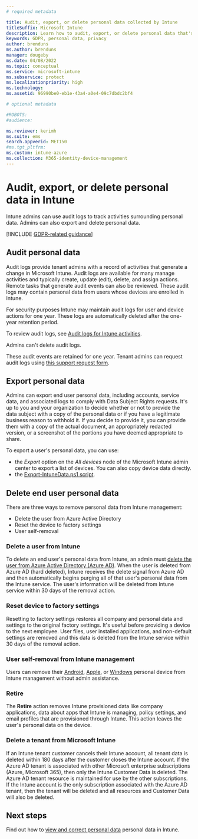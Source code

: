 ```yaml
---
# required metadata

title: Audit, export, or delete personal data collected by Intune
titleSuffix: Microsoft Intune
description: Learn how to audit, export, or delete personal data that's been collected by Intune.
keywords: GDPR, personal data, privacy
author: brenduns
ms.author: brenduns
manager: dougeby
ms.date: 04/08/2022
ms.topic: conceptual
ms.service: microsoft-intune
ms.subservice: protect
ms.localizationpriority: high
ms.technology:
ms.assetid: 96990be0-eb1e-43a4-a0e4-09c7dbdc2bf4

# optional metadata

#ROBOTS:
#audience:

ms.reviewer: kerimh
ms.suite: ems
search.appverid: MET150
#ms.tgt_pltfrm:
ms.custom: intune-azure
ms.collection: M365-identity-device-management
---
```


# Audit, export, or delete personal data in Intune

Intune admins can use audit logs to track activities surrounding personal data. Admins can also export and delete personal data.

[!INCLUDE [GDPR-related guidance](../includes/gdpr-intro-sentence.md)]

## Audit personal data

Audit logs provide tenant admins with a record of activities that generate a change in Microsoft Intune. Audit logs are available for many manage activities and typically create, update (edit), delete, and assign actions. Remote tasks that generate audit events can also be reviewed. These audit logs may contain personal data from users whose devices are enrolled in Intune.  

For security purposes Intune may maintain audit logs for user and device actions for one year. These logs are automatically deleted after the one-year retention period.

To review audit logs, see [Audit logs for Intune activities](../fundamentals/monitor-audit-logs.md). 

Admins can't delete audit logs.

These audit events are retained for one year. Tenant admins can request audit logs using [this support request form](https://privacy.microsoft.com/en-US/privacy-questions?).

## Export personal data

Admins can export end user personal data, including accounts, service data, and associated logs to comply with Data Subject Rights requests. It's up to you and your organization to decide whether or not to provide the data subject with a copy of the personal data or if you have a legitimate business reason to withhold it. If you decide to provide it, you can provide them with a copy of the actual document, an appropriately redacted version, or a screenshot of the portions you have deemed appropriate to share.

To export a user's personal data, you can use:

- the *Export* option on the *All devices* node of the Microsoft Intune admin center to export a list of devices. You can also copy device data directly.
- the [Export-IntuneData.ps1 script](https://aka.ms/intunedataexport).

## Delete end user personal data

There are three ways to remove personal data from Intune management:

- Delete the user from Azure Active Directory
- Reset the device to factory settings
- User self-removal

### Delete a user from Intune

To delete an end user's personal data from Intune, an admin must [delete the user from Azure Active Directory (Azure AD)](/azure/active-directory/fundamentals/add-users-azure-active-directory#delete-a-user). When the user is deleted from Azure AD (hard deleted), Intune receives the delete signal from Azure AD and then automatically begins purging all of that user's personal data from the Intune service. The user's information will be deleted from Intune service within 30 days of the removal action.

### Reset device to factory settings

Resetting to factory settings restores all company and personal data and settings to the original factory settings. It's useful before providing a device to the next employee. User files, user installed applications, and non-default settings are removed and this data is deleted from the Intune service within 30 days of the removal action.

### User self-removal from Intune management

Users can remove their [Android](../user-help/unenroll-your-device-from-intune-android.md), [Apple](../user-help/unenroll-your-device-from-intune-ios.md), or [Windows](../user-help/unenroll-your-device-from-intune-windows.md) personal device from Intune management without admin assistance.

### Retire

The **Retire** action removes Intune provisioned data like company applications, data about apps that Intune is managing, policy settings, and email profiles that are provisioned through Intune. This action leaves the user's personal data on the device.

### Delete a tenant from Microsoft Intune

If an Intune tenant customer cancels their Intune account, all tenant data is deleted within 180 days after the customer closes the Intune account. If the Azure AD tenant is associated with other Microsoft enterprise subscriptions (Azure, Microsoft 365), then only the Intune Customer Data is deleted. The Azure AD tenant resource is maintained for use by the other subscriptions. If the Intune account is the only subscription associated with the Azure AD tenant, then the tenant will be deleted and all resources and Customer Data will also be deleted.

## Next steps

Find out how to [view and correct personal data](privacy-data-view-correct.md) personal data in Intune.
